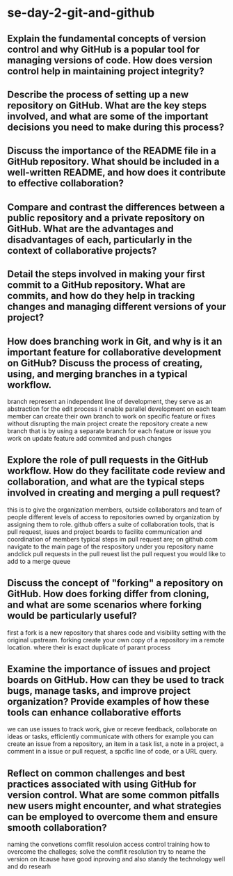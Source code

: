 # se-day-2-git-and-github
## Explain the fundamental concepts of version control and why GitHub is a popular tool for managing versions of code. How does version control help in maintaining project integrity?

## Describe the process of setting up a new repository on GitHub. What are the key steps involved, and what are some of the important decisions you need to make during this process?

## Discuss the importance of the README file in a GitHub repository. What should be included in a well-written README, and how does it contribute to effective collaboration?

## Compare and contrast the differences between a public repository and a private repository on GitHub. What are the advantages and disadvantages of each, particularly in the context of collaborative projects?

## Detail the steps involved in making your first commit to a GitHub repository. What are commits, and how do they help in tracking changes and managing different versions of your project?

## How does branching work in Git, and why is it an important feature for collaborative development on GitHub? Discuss the process of creating, using, and merging branches in a typical workflow.
branch represent an independent line of development, they serve as an abstraction for the edit process
it enable parallel development on each team member can create their own branch to work on specific feature or fixes without disrupting the main project 
create the repository 
create a new branch that is by using a separate branch for each feature or issue you work on 
update feature add commited and push changes 
## Explore the role of pull requests in the GitHub workflow. How do they facilitate code review and collaboration, and what are the typical steps involved in creating and merging a pull request?
this is to give the organization members, outside collaborators and team of people different levels of access to repositories owned by organization by assigning them to role.
github offers a suite of collaboration tools, that is pull request, isues and project boards to facilite communication and coordination of members 
typical steps im pull request are; 
on github.com navigate to the main page of the respository 
under you repository name andclick pull requests 
in the pull reuest list the pull request you would like to add to a merge queue
## Discuss the concept of "forking" a repository on GitHub. How does forking differ from cloning, and what are some scenarios where forking would be particularly useful?
first a fork is a new repository that shares code and visibility setting with the original upstream. 
forking create your own copy of a repository im a remote location.
where their is exact duplicate of parant process 
## Examine the importance of issues and project boards on GitHub. How can they be used to track bugs, manage tasks, and improve project organization? Provide examples of how these tools can enhance collaborative efforts

we can use issues to track work, give or receve feedback, collaborate on ideas or tasks, efficiently communicate with others
for example you can create an issue from a repository, an item in a task list, a note in a project, a comment in a issue or pull request, a spcific line of code, or a URL query. 
## Reflect on common challenges and best practices associated with using GitHub for version control. What are some common pitfalls new users might encounter, and what strategies can be employed to overcome them and ensure smooth collaboration?
naming the convetions 
comflit resoluion 
access control 
training 
how to overcome the challeges;
solve the comflit resolution 
try to neame the version on itcause 
have good inproving and also standy the technology well and do researh 
